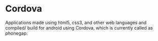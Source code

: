 # Cordova
Applications made using html5, css3, and other web languages and compiled/ build for android using Cordova, which is currently called as phonegap.
